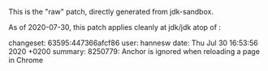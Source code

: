 This is the "raw" patch, directly generated from jdk-sandbox.

As of 2020-07-30, this patch applies cleanly at jdk/jdk atop of :

changeset:   63595:447366afcf86
user:        hannesw
date:        Thu Jul 30 16:53:56 2020 +0200
summary:     8250779: Anchor is ignored when reloading a page in Chrome



